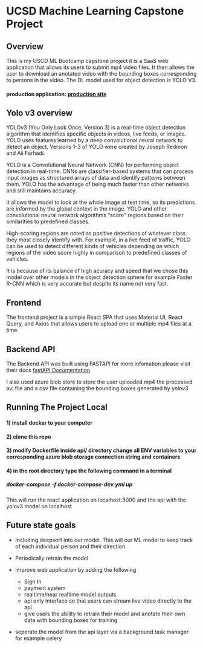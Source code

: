 # UCSD Machine Learning Capstone Project

## Overview 

This is my USCD ML Bootcamp capstone project it is a SaaS web application that allows its users to submit mp4 video files. It then allows the user to download an anotated video with the bounding boxes corresponding to persons in the video. The DL model used for object detection is YOLO V3.

#### production application: [production site](http://ruben-castro-ucsd-capstone.westus.azurecontainer.io/)


## Yolo v3 overview 
YOLOv3 (You Only Look Once, Version 3) is a real-time object detection algorithm that identifies specific objects in videos, live feeds, or images. YOLO uses features learned by a deep convolutional neural network to detect an object. Versions 1-3 of YOLO were created by Joseph Redmon and Ali Farhadi.

YOLO is a Convolutional Neural Network (CNN) for performing object detection in real-time. CNNs are classifier-based systems that can process input images as structured arrays of data and identify patterns between them. YOLO has the advantage of being much faster than other networks and still maintains accuracy.

It allows the model to look at the whole image at test time, so its predictions are informed by the global context in the image. YOLO and other convolutional neural network algorithms “score” regions based on their similarities to predefined classes.

High-scoring regions are noted as positive detections of whatever class they most closely identify with. For example, in a live feed of traffic, YOLO can be used to detect different kinds of vehicles depending on which regions of the video score highly in comparison to predefined classes of vehicles.

It is because of its balance of high acuracy and speed that we chose this model over other models in the object detection sphere for example Faster R-CNN which is very accurate but despite its name not very fast.


## Frontend 
The frontend project is a simple React SPA that uses Material UI, React Query, and Axios that allows users to upload one or multiple mp4 files at a time.

## Backend API 
The Backend API was built using FASTAPI for more infomation please visit their docs [fastAPI Documentation](https://fastapi.tiangolo.com/)


I also used azure blob store to store the user uploaded mp4 the processed avi file and a csv file containing the bounding boxes generated by yolov3

## Running The Project Local

####  1) install docker to your computer 

####  2) clone this repo 

####  3) modify Dockerfile inside api/ directory change all ENV variables to your corresponding azure blob storage connection string and containers

####  4) in the root directory type the following command in a terminal 

##### docker-compose -f docker-compose-dev.yml up
This will run the react application on localhost:3000 and the api with the yolov3 model on localhost



## Future state goals

- Including deepsort into our model. This will our ML model to keep track of each individual person and their direction. 
- Periodically retrain the model 

- Improve web application by adding the following 
    - Sign In 
    - payment system 
    - realtime/near realtime model outputs
    - api only interface so that users can stream live video directly to the api 
    - give users the ability to retrain their model and anotate their own data with bounding boxes for training 

- seperate the model from the api layer via a background task manager for example celery 
    


